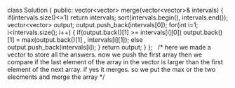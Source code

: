 class Solution {
public:
vector<vector<int>> merge(vector<vector<int>>& intervals) {
if(intervals.size()<=1) return intervals;
sort(intervals.begin(), intervals.end());
vector<vector<int>> output;
output.push_back(intervals[0]);
for(int i=1; i<intervals.size(); i++) {
if(output.back()[1] >= intervals[i][0]) output.back()[1] = max(output.back()[1] , intervals[i][1]);
else output.push_back(intervals[i]);
}
return output;
}
};
​
​
/*
here we made a vector to store all the answers. now we push the first array then we compare if the last element of the array in the vector is larger than the first element of the next array. if yes it merges. so we put the max or the two elecments and merge the array
*/
​
​